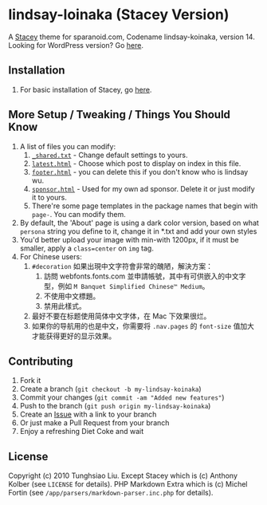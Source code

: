 lindsay-loinaka (Stacey Version)
================================

A [Stacey][st] theme for sparanoid.com, Codename lindsay-koinaka, version 14. Looking for WordPress version? Go [here][lk].


Installation
------------

1. For basic installation of Stacey, go [here][st].


More Setup / Tweaking / Things You Should Know
----------------------------------------------

1. A list of files you can modify:
    1. [`_shared.txt`][f13] - Change default settings to yours.
    2. [`latest.html`][f14] - Choose which post to display on index in this file.
    3. [`footer.html`][f11] - you can delete this if you don't know who is lindsay wu.
	4. [`sponsor.html`][f12] - Used for my own ad sponsor. Delete it or just modify it to yours.
    5. There're some page templates in the package names that begin with `page-`. You can modify them.
2. By default, the 'About' page is using a dark color version, based on what `persona` string you define to it, change it in *.txt and add your own styles
3. You'd better upload your image with min-with 1200px, if it must be smaller, apply a `class=center` on `img` tag.
4. For Chinese users:
    1. `#decoration` 如果出現中文字符會非常的醜陋，解決方案：
        1. 訪問 webfonts.fonts.com 並申請帳號，其中有可供嵌入的中文字型，例如 `M Banquet Simplified Chinese™ Medium`。
        2. 不使用中文標題。
        2. 禁用此樣式。
    2. 最好不要在标题使用简体中文字体，在 Mac 下效果很烂。
    3. 如果你的导航用的也是中文，你需要将 `.nav.pages` 的 `font-size` 值加大才能获得更好的显示效果。


Contributing
------------

1. Fork it
2. Create a branch (`git checkout -b my-lindsay-koinaka`)
3. Commit your changes (`git commit -am "Added new features"`)
4. Push to the branch (`git push origin my-lindsay-koinaka`)
5. Create an [Issue][1] with a link to your branch
6. Or just make a Pull Request from your branch
7. Enjoy a refreshing Diet Coke and wait


License
-------

Copyright (c) 2010 Tunghsiao Liu. 
Except Stacey which is (c) Anthony Kolber (see `LICENSE` for details). PHP Markdown Extra which is (c) Michel Fortin (see `/app/parsers/markdown-parser.inc.php` for details).


[f11]: https://github.com/sparanoid/sparanoid.com/blob/master/templates/partials/footer.html
[f12]: https://github.com/sparanoid/sparanoid.com/blob/master/templates/partials/sponsor.html
[f13]: https://github.com/sparanoid/sparanoid.com/blob/master/content/_shared.txt
[f14]: https://github.com/sparanoid/sparanoid.com/blob/master/templates/partials/latest.html
[1]: https://github.com/sparanoid/sparanoid.com/issues
[lk]: http://github.com/sparanoid/lindsay-koinaka
[st]: https://github.com/kolber/stacey